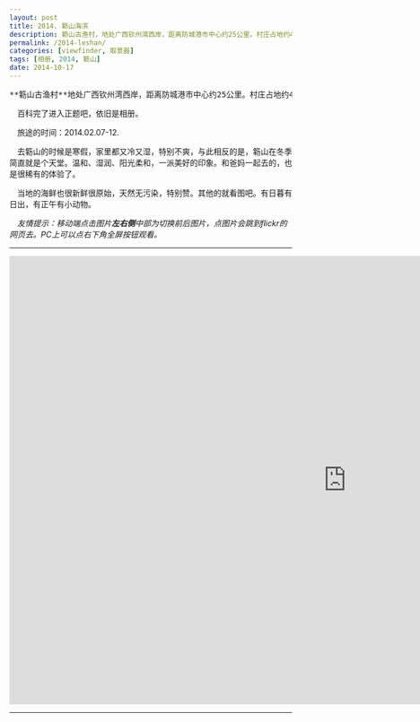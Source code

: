 ```yaml
---
layout: post
title: 2014. 簕山海滨
description: 簕山古渔村，地处广西钦州湾西岸，距离防城港市中心约25公里。村庄占地约400亩，村前为一片方圆数十平方公里的浅海沙滩，有丰富的海产品养殖水域。百科完了进入正题。
permalink: /2014-leshan/
categories: [viewfinder, 取景器]
tags: [相册, 2014, 簕山]
date: 2014-10-17
--- 
```

<pre>**簕山古渔村**地处广西钦州湾西岸，距离防城港市中心约25公里。村庄占地约400亩，村前为一片方圆数十平方公里的浅海沙滩，有丰富的海产品养殖水域。</pre>

　百科完了进入正题吧，依旧是相册。

　旅途的时间：2014.02.07-12.

　去簕山的时候是寒假，家里都又冷又湿，特别不爽，与此相反的是，簕山在冬季简直就是个天堂。温和、湿润、阳光柔和，一派美好的印象。和爸妈一起去的，也是很稀有的体验了。

　当地的海鲜也很新鲜很原始，天然无污染，特别赞。其他的就看图吧。有日暮有日出，有正午有小动物。

　*友情提示：移动端点击图片**左右侧**中部为切换前后图片，点图片会跳到flickr的网页去。PC上可以点右下角全屏按钮观看。*

----

<div class="flickr-container">
<iframe src="https://www.flickr.com/photos/lanternd/15300718548/in/set-72157648155400347/player/" width="1200" height="800" frameborder="0" allowfullscreen webkitallowfullscreen mozallowfullscreen oallowfullscreen msallowfullscreen></iframe>
</div>

----

